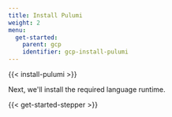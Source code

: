```yaml
---
title: Install Pulumi
weight: 2
menu:
  get-started:
    parent: gcp
    identifier: gcp-install-pulumi
---
```


{{< install-pulumi >}}

Next, we'll install the required language runtime.

{{< get-started-stepper >}}
